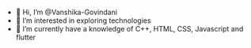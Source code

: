 - 👋 Hi, I’m @Vanshika-Govindani
- 👀 I’m interested in exploring technologies
- 🌱 I’m currently have a knowledge of C++, HTML, CSS, Javascript and flutter


<!---
Vanshika-Govindani/Vanshika-Govindani is a ✨ special ✨ repository because its `README.md` (this file) appears on your GitHub profile.
You can click the Preview link to take a look at your changes.
--->
